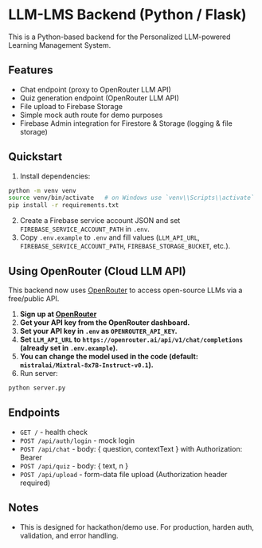 # LLM-LMS Backend (Python / Flask)

This is a Python-based backend for the Personalized LLM-powered Learning Management System.

## Features
- Chat endpoint (proxy to OpenRouter LLM API)
- Quiz generation endpoint (OpenRouter LLM API)
- File upload to Firebase Storage
- Simple mock auth route for demo purposes
- Firebase Admin integration for Firestore & Storage (logging & file storage)

## Quickstart

1. Install dependencies:
```bash
python -m venv venv
source venv/bin/activate   # on Windows use `venv\\Scripts\\activate`
pip install -r requirements.txt
```

2. Create a Firebase service account JSON and set `FIREBASE_SERVICE_ACCOUNT_PATH` in `.env`.
3. Copy `.env.example` to `.env` and fill values (`LLM_API_URL`, `FIREBASE_SERVICE_ACCOUNT_PATH`, `FIREBASE_STORAGE_BUCKET`, etc.).
## Using OpenRouter (Cloud LLM API)

This backend now uses [OpenRouter](https://openrouter.ai/) to access open-source LLMs via a free/public API.

1. **Sign up at [OpenRouter](https://openrouter.ai/)**
2. **Get your API key from the OpenRouter dashboard.**
3. **Set your API key in `.env` as `OPENROUTER_API_KEY`.**
4. **Set `LLM_API_URL` to `https://openrouter.ai/api/v1/chat/completions` (already set in `.env.example`).**
5. **You can change the model used in the code (default: `mistralai/Mixtral-8x7B-Instruct-v0.1`).**
4. Run server:
```bash
python server.py
```

## Endpoints
- `GET /` - health check
- `POST /api/auth/login` - mock login
- `POST /api/chat` - body: { question, contextText } with Authorization: Bearer <id-token or mock-jwt-token>
- `POST /api/quiz` - body: { text, n }
- `POST /api/upload` - form-data file upload (Authorization header required)

## Notes
- This is designed for hackathon/demo use. For production, harden auth, validation, and error handling.
